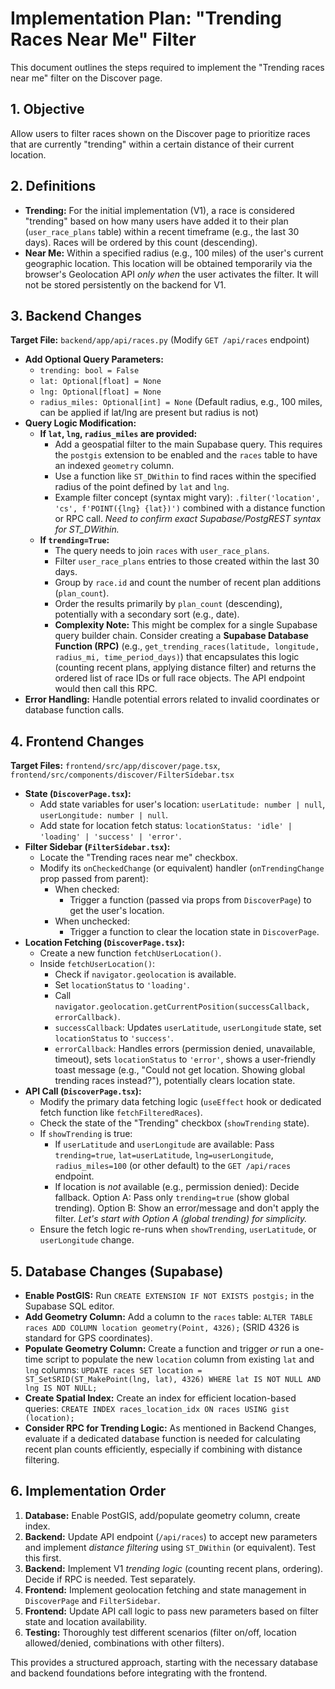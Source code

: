 # Implementation Plan: "Trending Races Near Me" Filter

This document outlines the steps required to implement the "Trending races near me" filter on the Discover page.

## 1. Objective

Allow users to filter races shown on the Discover page to prioritize races that are currently "trending" within a certain distance of their current location.

## 2. Definitions

*   **Trending:** For the initial implementation (V1), a race is considered "trending" based on how many users have added it to their plan (`user_race_plans` table) within a recent timeframe (e.g., the last 30 days). Races will be ordered by this count (descending).
*   **Near Me:** Within a specified radius (e.g., 100 miles) of the user's current geographic location. This location will be obtained temporarily via the browser's Geolocation API *only when* the user activates the filter. It will not be stored persistently on the backend for V1.

## 3. Backend Changes

**Target File:** `backend/app/api/races.py` (Modify `GET /api/races` endpoint)

*   **Add Optional Query Parameters:**
    *   `trending: bool = False`
    *   `lat: Optional[float] = None`
    *   `lng: Optional[float] = None`
    *   `radius_miles: Optional[int] = None` (Default radius, e.g., 100 miles, can be applied if lat/lng are present but radius is not)
*   **Query Logic Modification:**
    *   **If `lat`, `lng`, `radius_miles` are provided:**
        *   Add a geospatial filter to the main Supabase query. This requires the `postgis` extension to be enabled and the `races` table to have an indexed `geometry` column.
        *   Use a function like `ST_DWithin` to find races within the specified radius of the point defined by `lat` and `lng`.
        *   Example filter concept (syntax might vary): `.filter('location', 'cs', f'POINT({lng} {lat})')` combined with a distance function or RPC call. *Need to confirm exact Supabase/PostgREST syntax for ST_DWithin.*
    *   **If `trending=True`:**
        *   The query needs to join `races` with `user_race_plans`.
        *   Filter `user_race_plans` entries to those created within the last 30 days.
        *   Group by `race.id` and count the number of recent plan additions (`plan_count`).
        *   Order the results primarily by `plan_count` (descending), potentially with a secondary sort (e.g., date).
        *   **Complexity Note:** This might be complex for a single Supabase query builder chain. Consider creating a **Supabase Database Function (RPC)** (e.g., `get_trending_races(latitude, longitude, radius_mi, time_period_days)`) that encapsulates this logic (counting recent plans, applying distance filter) and returns the ordered list of race IDs or full race objects. The API endpoint would then call this RPC.
*   **Error Handling:** Handle potential errors related to invalid coordinates or database function calls.

## 4. Frontend Changes

**Target Files:** `frontend/src/app/discover/page.tsx`, `frontend/src/components/discover/FilterSidebar.tsx`

*   **State (`DiscoverPage.tsx`):**
    *   Add state variables for user's location: `userLatitude: number | null`, `userLongitude: number | null`.
    *   Add state for location fetch status: `locationStatus: 'idle' | 'loading' | 'success' | 'error'`.
*   **Filter Sidebar (`FilterSidebar.tsx`):**
    *   Locate the "Trending races near me" checkbox.
    *   Modify its `onCheckedChange` (or equivalent) handler (`onTrendingChange` prop passed from parent):
        *   When checked:
            *   Trigger a function (passed via props from `DiscoverPage`) to get the user's location.
        *   When unchecked:
            *   Trigger a function to clear the location state in `DiscoverPage`.
*   **Location Fetching (`DiscoverPage.tsx`):**
    *   Create a new function `fetchUserLocation()`.
    *   Inside `fetchUserLocation()`:
        *   Check if `navigator.geolocation` is available.
        *   Set `locationStatus` to `'loading'`.
        *   Call `navigator.geolocation.getCurrentPosition(successCallback, errorCallback)`.
        *   `successCallback`: Updates `userLatitude`, `userLongitude` state, set `locationStatus` to `'success'`.
        *   `errorCallback`: Handles errors (permission denied, unavailable, timeout), sets `locationStatus` to `'error'`, shows a user-friendly toast message (e.g., "Could not get location. Showing global trending races instead?"), potentially clears location state.
*   **API Call (`DiscoverPage.tsx`):**
    *   Modify the primary data fetching logic (`useEffect` hook or dedicated fetch function like `fetchFilteredRaces`).
    *   Check the state of the "Trending" checkbox (`showTrending` state).
    *   If `showTrending` is true:
        *   If `userLatitude` and `userLongitude` are available: Pass `trending=true`, `lat=userLatitude`, `lng=userLongitude`, `radius_miles=100` (or other default) to the `GET /api/races` endpoint.
        *   If location is *not* available (e.g., permission denied): Decide fallback. Option A: Pass only `trending=true` (show global trending). Option B: Show an error/message and don't apply the filter. *Let's start with Option A (global trending) for simplicity.*
    *   Ensure the fetch logic re-runs when `showTrending`, `userLatitude`, or `userLongitude` change.

## 5. Database Changes (Supabase)

*   **Enable PostGIS:** Run `CREATE EXTENSION IF NOT EXISTS postgis;` in the Supabase SQL editor.
*   **Add Geometry Column:** Add a column to the `races` table: `ALTER TABLE races ADD COLUMN location geometry(Point, 4326);` (SRID 4326 is standard for GPS coordinates).
*   **Populate Geometry Column:** Create a function and trigger *or* run a one-time script to populate the new `location` column from existing `lat` and `lng` columns: `UPDATE races SET location = ST_SetSRID(ST_MakePoint(lng, lat), 4326) WHERE lat IS NOT NULL AND lng IS NOT NULL;`
*   **Create Spatial Index:** Create an index for efficient location-based queries: `CREATE INDEX races_location_idx ON races USING gist (location);`
*   **Consider RPC for Trending Logic:** As mentioned in Backend Changes, evaluate if a dedicated database function is needed for calculating recent plan counts efficiently, especially if combining with distance filtering.

## 6. Implementation Order

1.  **Database:** Enable PostGIS, add/populate geometry column, create index.
2.  **Backend:** Update API endpoint (`/api/races`) to accept new parameters and implement *distance filtering* using `ST_DWithin` (or equivalent). Test this first.
3.  **Backend:** Implement V1 *trending logic* (counting recent plans, ordering). Decide if RPC is needed. Test separately.
4.  **Frontend:** Implement geolocation fetching and state management in `DiscoverPage` and `FilterSidebar`.
5.  **Frontend:** Update API call logic to pass new parameters based on filter state and location availability.
6.  **Testing:** Thoroughly test different scenarios (filter on/off, location allowed/denied, combinations with other filters).

This provides a structured approach, starting with the necessary database and backend foundations before integrating with the frontend. 